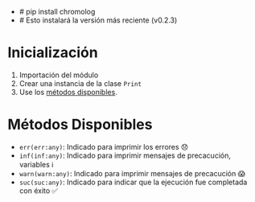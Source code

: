 - <span class="spn-green"># pip install chromolog</span>
- <span class="spn-green"># Esto instalará la versión más reciente (v0.2.3)</span>

# Inicialización

1. Importación del módulo
2.  Crear una instancia de la clase `Print` 
3.  Use los [métodos disponibles](#métodos-disponibles).

# Métodos Disponibles
- `err(err:any)`: Indicado para imprimir los errores 😞
- `inf(inf:any)`: Indicado para imprimir mensajes de precacución, variables ℹ
- `warn(warn:any)`: Indicado para imprimir mensajes de precacución 😱
- `suc(suc:any)`: Indicado para indicar que la ejecución fue completada con éxito ✅
